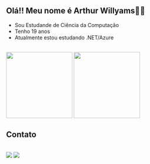 ## Olá!! Meu nome é Arthur Willyams👨‍💻

-  Sou Estudande de Ciência da Computação
- Tenho 19 anos
- Atualmente estou estudando .NET/Azure



<div style="display: inline_block"><br>

 <img height="180em" src="https://github-readme-stats.vercel.app/api?username=r2WillDev&show_icons=true&theme=dark&include_all_commits=true&count_private=true"/>

<img height="180em" src="https://github-readme-stats.vercel.app/api/top-langs/?username=r2WillDev&layout=compact&langs_count=7&theme=dark"/>

</div>

 ## Contato

<div>
<br>
  <a href ="mailto:arthurwillyams.dev@gmail.com"><img src="https://img.shields.io/badge/-Gmail-%23333?style=for-the-badge&logo=gmail&logoColor=white" target="_blank"></a>
  <a href="https://www.linkedin.com/in/arthur-willyams-938659247/" target="_blank"><img src="https://img.shields.io/badge/-LinkedIn-%230077B5?style=for-the-badge&logo=linkedin&logoColor=white" target="_blank"></a>
  
</div>